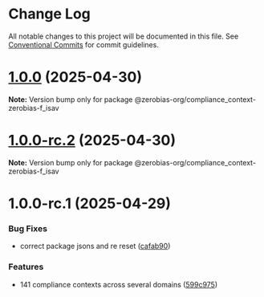 # Change Log

All notable changes to this project will be documented in this file.
See [Conventional Commits](https://conventionalcommits.org) for commit guidelines.

# [1.0.0](https://github.com/zerobias-org/compliance_context/compare/@zerobias-org/compliance_context-zerobias-f_isav@1.0.0-rc.2...@zerobias-org/compliance_context-zerobias-f_isav@1.0.0) (2025-04-30)

**Note:** Version bump only for package @zerobias-org/compliance_context-zerobias-f_isav





# [1.0.0-rc.2](https://github.com/zerobias-org/compliance_context/compare/@zerobias-org/compliance_context-zerobias-f_isav@1.0.0-rc.1...@zerobias-org/compliance_context-zerobias-f_isav@1.0.0-rc.2) (2025-04-30)

**Note:** Version bump only for package @zerobias-org/compliance_context-zerobias-f_isav





# 1.0.0-rc.1 (2025-04-29)


### Bug Fixes

* correct package jsons and re reset ([cafab90](https://github.com/zerobias-org/compliance_context/commit/cafab90b3771e45ffeefa4ea2dca415266baa99f))


### Features

* 141 compliance contexts across several domains ([599c975](https://github.com/zerobias-org/compliance_context/commit/599c975fcf3da5bbfffe4113c7f5f793e5231e68))
